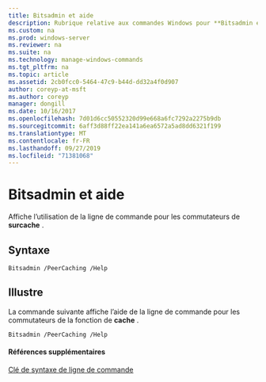 ```yaml
---
title: Bitsadmin et aide
description: Rubrique relative aux commandes Windows pour **Bitsadmin en cache et aide** -affiche l’utilisation de la ligne de commande pour les commutateurs de cache de la **cache** .
ms.custom: na
ms.prod: windows-server
ms.reviewer: na
ms.suite: na
ms.technology: manage-windows-commands
ms.tgt_pltfrm: na
ms.topic: article
ms.assetid: 2cb0fcc0-5464-47c9-b44d-dd32a4f0d907
author: coreyp-at-msft
ms.author: coreyp
manager: dongill
ms.date: 10/16/2017
ms.openlocfilehash: 7d01d6cc50552320d99e668a6fc7292a2275b9db
ms.sourcegitcommit: 6aff3d88ff22ea141a6ea6572a5ad8dd6321f199
ms.translationtype: MT
ms.contentlocale: fr-FR
ms.lasthandoff: 09/27/2019
ms.locfileid: "71381068"
---
```

# <a name="bitsadmin-peercaching-and-help"></a>Bitsadmin et aide



Affiche l’utilisation de la ligne de commande pour les commutateurs de **surcache** .

## <a name="syntax"></a>Syntaxe

```
Bitsadmin /PeerCaching /Help 
```

## <a name="BKMK_examples"></a>Illustre

La commande suivante affiche l’aide de la ligne de commande pour les commutateurs de la fonction de **cache** .
```
Bitsadmin /PeerCaching /Help
```

#### <a name="additional-references"></a>Références supplémentaires

[Clé de syntaxe de ligne de commande](command-line-syntax-key.md)